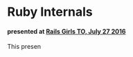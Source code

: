 # Ruby Internals
#### presented at [Rails Girls TO, July 27 2016](http://www.meetup.com/railsgirlsTO/events/232462550/)

This presen